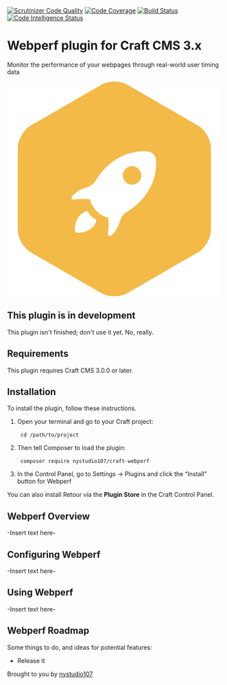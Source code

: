 [![Scrutinizer Code Quality](https://scrutinizer-ci.com/g/nystudio107/craft-webperf/badges/quality-score.png?b=v1)](https://scrutinizer-ci.com/g/nystudio107/craft-webperf/?branch=v1) [![Code Coverage](https://scrutinizer-ci.com/g/nystudio107/craft-webperf/badges/coverage.png?b=v1)](https://scrutinizer-ci.com/g/nystudio107/craft-webperf/?branch=v1) [![Build Status](https://scrutinizer-ci.com/g/nystudio107/craft-webperf/badges/build.png?b=v1)](https://scrutinizer-ci.com/g/nystudio107/craft-webperf/build-status/v1) [![Code Intelligence Status](https://scrutinizer-ci.com/g/nystudio107/craft-webperf/badges/code-intelligence.svg?b=v1)](https://scrutinizer-ci.com/code-intelligence)

# Webperf plugin for Craft CMS 3.x

Monitor the performance of your webpages through real-world user timing data

![Screenshot](resources/img/plugin-logo.png)

## This plugin is in development

This plugin isn't finished; don't use it yet. No, really.

## Requirements

This plugin requires Craft CMS 3.0.0 or later.

## Installation

To install the plugin, follow these instructions.

1. Open your terminal and go to your Craft project:

        cd /path/to/project

2. Then tell Composer to load the plugin:

        composer require nystudio107/craft-webperf

3. In the Control Panel, go to Settings → Plugins and click the “Install” button for Webperf

You can also install Retour via the **Plugin Store** in the Craft Control Panel.

## Webperf Overview

-Insert text here-

## Configuring Webperf

-Insert text here-

## Using Webperf

-Insert text here-

## Webperf Roadmap

Some things to do, and ideas for potential features:

* Release it

Brought to you by [nystudio107](https://nystudio107.com)
